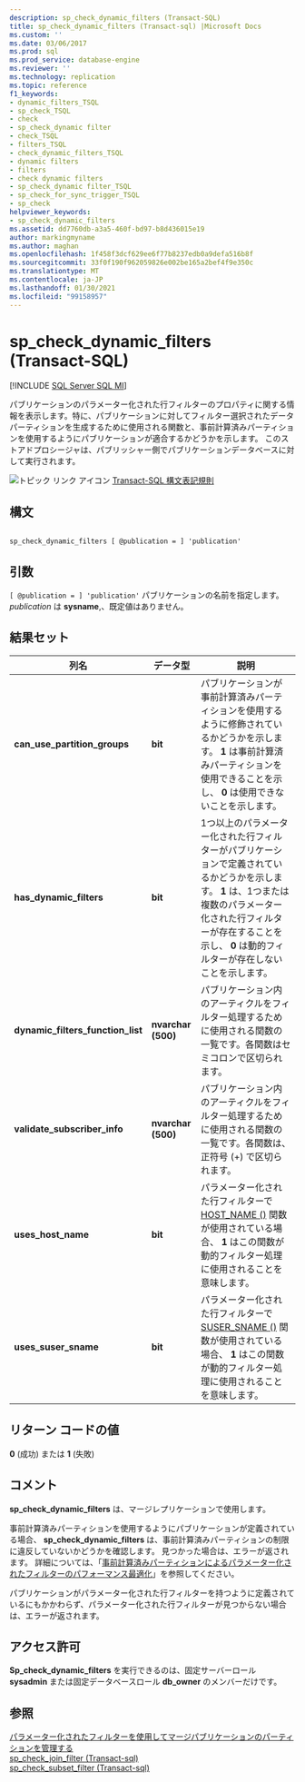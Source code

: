 ```yaml
---
description: sp_check_dynamic_filters (Transact-SQL)
title: sp_check_dynamic_filters (Transact-sql) |Microsoft Docs
ms.custom: ''
ms.date: 03/06/2017
ms.prod: sql
ms.prod_service: database-engine
ms.reviewer: ''
ms.technology: replication
ms.topic: reference
f1_keywords:
- dynamic_filters_TSQL
- sp_check_TSQL
- check
- sp_check_dynamic filter
- check_TSQL
- filters_TSQL
- check_dynamic_filters_TSQL
- dynamic filters
- filters
- check dynamic filters
- sp_check_dynamic filter_TSQL
- sp_check_for_sync_trigger_TSQL
- sp_check
helpviewer_keywords:
- sp_check_dynamic_filters
ms.assetid: dd7760db-a3a5-460f-bd97-b8d436015e19
author: markingmyname
ms.author: maghan
ms.openlocfilehash: 1f458f3dcf629ee6f77b8237edb0a9defa516b8f
ms.sourcegitcommit: 33f0f190f962059826e002be165a2bef4f9e350c
ms.translationtype: MT
ms.contentlocale: ja-JP
ms.lasthandoff: 01/30/2021
ms.locfileid: "99158957"
---
```

# <a name="sp_check_dynamic_filters-transact-sql"></a>sp_check_dynamic_filters (Transact-SQL)
[!INCLUDE [SQL Server SQL MI](../../includes/applies-to-version/sql-asdbmi.md)]

  パブリケーションのパラメーター化された行フィルターのプロパティに関する情報を表示します。特に、パブリケーションに対してフィルター選択されたデータパーティションを生成するために使用される関数と、事前計算済みパーティションを使用するようにパブリケーションが適合するかどうかを示します。 このストアドプロシージャは、パブリッシャー側でパブリケーションデータベースに対して実行されます。  
  
 ![トピック リンク アイコン](../../database-engine/configure-windows/media/topic-link.gif "トピック リンク アイコン") [Transact-SQL 構文表記規則](../../t-sql/language-elements/transact-sql-syntax-conventions-transact-sql.md)  
  
## <a name="syntax"></a>構文  
  
```  
  
sp_check_dynamic_filters [ @publication = ] 'publication'  
```  
  
## <a name="arguments"></a>引数  
`[ @publication = ] 'publication'` パブリケーションの名前を指定します。 *publication* は **sysname**,、既定値はありません。  
  
## <a name="result-sets"></a>結果セット  
  
|列名|データ型|説明|  
|-----------------|---------------|-----------------|  
|**can_use_partition_groups**|**bit**|パブリケーションが事前計算済みパーティションを使用するように修飾されているかどうかを示します。 **1** は事前計算済みパーティションを使用できることを示し、 **0** は使用できないことを示します。|  
|**has_dynamic_filters**|**bit**|1つ以上のパラメーター化された行フィルターがパブリケーションで定義されているかどうかを示します。 **1** は、1つまたは複数のパラメーター化された行フィルターが存在することを示し、 **0** は動的フィルターが存在しないことを示します。|  
|**dynamic_filters_function_list**|**nvarchar (500)**|パブリケーション内のアーティクルをフィルター処理するために使用される関数の一覧です。各関数はセミコロンで区切られます。|  
|**validate_subscriber_info**|**nvarchar (500)**|パブリケーション内のアーティクルをフィルター処理するために使用される関数の一覧です。各関数は、正符号 (+) で区切られます。|  
|**uses_host_name**|**bit**|パラメーター化された行フィルターで [HOST_NAME ()](../../t-sql/functions/host-name-transact-sql.md) 関数が使用されている場合、 **1** はこの関数が動的フィルター処理に使用されることを意味します。|  
|**uses_suser_sname**|**bit**|パラメーター化された行フィルターで [SUSER_SNAME ()](../../t-sql/functions/suser-sname-transact-sql.md) 関数が使用されている場合、 **1** はこの関数が動的フィルター処理に使用されることを意味します。|  
  
## <a name="return-code-values"></a>リターン コードの値  
 **0** (成功) または **1** (失敗)  
  
## <a name="remarks"></a>コメント  
 **sp_check_dynamic_filters** は、マージレプリケーションで使用します。  
  
 事前計算済みパーティションを使用するようにパブリケーションが定義されている場合、 **sp_check_dynamic_filters** は、事前計算済みパーティションの制限に違反していないかどうかを確認します。 見つかった場合は、エラーが返されます。 詳細については、「[事前計算済みパーティションによるパラメーター化されたフィルターのパフォーマンス最適化](../../relational-databases/replication/merge/parameterized-filters-optimize-for-precomputed-partitions.md)」を参照してください。  
  
 パブリケーションがパラメーター化された行フィルターを持つように定義されているにもかかわらず、パラメーター化された行フィルターが見つからない場合は、エラーが返されます。  
  
## <a name="permissions"></a>アクセス許可  
 **Sp_check_dynamic_filters** を実行できるのは、固定サーバーロール **sysadmin** または固定データベースロール **db_owner** のメンバーだけです。  
  
## <a name="see-also"></a>参照  
 [パラメーター化されたフィルターを使用してマージパブリケーションのパーティションを管理する](../../relational-databases/replication/publish/manage-partitions-for-a-merge-publication-with-parameterized-filters.md)   
 [sp_check_join_filter &#40;Transact-sql&#41;](../../relational-databases/system-stored-procedures/sp-check-join-filter-transact-sql.md)   
 [sp_check_subset_filter &#40;Transact-sql&#41;](../../relational-databases/system-stored-procedures/sp-check-subset-filter-transact-sql.md)  
  
  
